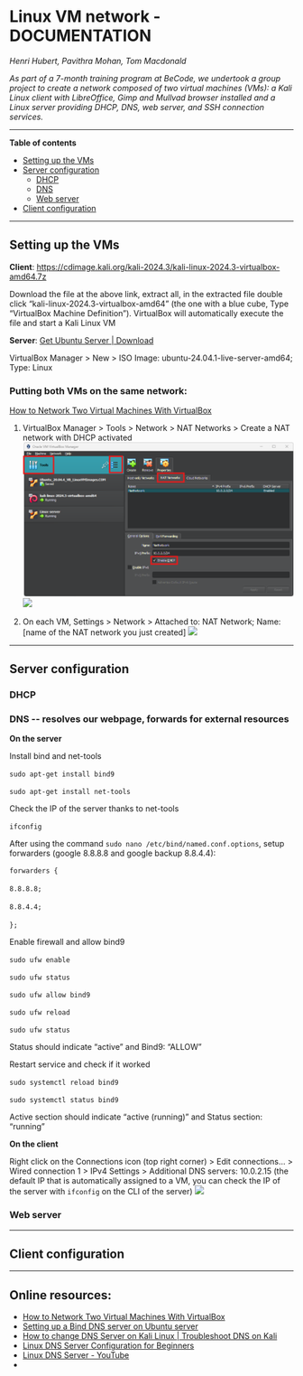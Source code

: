 # Linux VM network - DOCUMENTATION

*Henri Hubert, Pavithra Mohan, Tom Macdonald*

*As part of a 7-month training program at BeCode, we undertook a group project to create a network composed of two virtual machines (VMs): a Kali Linux client with LibreOffice, Gimp and Mullvad browser installed and a Linux server providing DHCP, DNS, web server, and SSH connection services.*
___
**Table of contents**
- [Setting up the VMs](#setting-up-the-vms)
- [Server configuration](#server-configuration)
	- [DHCP](#dhcp)
	- [DNS](#dns----resolves-our-webpage-forwards-for-external-resources)
	- [Web server](#web-server)
- [Client configuration](#client-configuration)
___
## Setting up the VMs

**Client**: https://cdimage.kali.org/kali-2024.3/kali-linux-2024.3-virtualbox-amd64.7z

Download the file at the above link, extract all, in the extracted file double click “kali-linux-2024.3-virtualbox-amd64” (the one with a blue cube, Type “VirtualBox Machine Definition”). VirtualBox will automatically execute the file and start a Kali Linux VM

**Server**: [Get Ubuntu Server | Download](https://ubuntu.com/download/server)

VirtualBox Manager > New > ISO Image: ubuntu-24.04.1-live-server-amd64; Type: Linux

### Putting both VMs on the same network:

[How to Network Two Virtual Machines With VirtualBox](https://www.makeuseof.com/how-network-two-virtual-machines-with-virtualbox/)

1. VirtualBox Manager > Tools > Network > NAT Networks > Create a NAT network with DHCP activated
![](./Assets/nat%20network%20tools.png)
![](https://lh7-rt.googleusercontent.com/docsz/AD_4nXfWSO1LGth3zFoBk4i8aJtPa6LwYW1RjWyu7710NeNkSNT5uP2sW0dvm2kKyR4uXNkv5Vqs8NeG2IS36DH8f4ZE520YvalHbn41nsL66u4B11wkQ_VVV4vpVfVL2EZ1sYqavX7CnZIjKqO98eQhEHpMb3dD?key=PV6ni2H3hUc-OvwgPjFkQ3mK)
  
3. On each VM, Settings > Network > Attached to: NAT Network; Name: [name of the NAT network you just created]
![](https://lh7-rt.googleusercontent.com/docsz/AD_4nXceDAzbti459SpQc6lI3cXE_FZiNhfeNUdKfCUpvqaccw0OpdSOchFI-6XYCGg4JGhEDz7GLNljzOCqTP-s3Nyyo0cRZs8PvtpSWwAf3OnJ1EfAYCx68R46q8mg-ZXdyijSpVhyz8oXmvxJD-6VkVSFEA?key=PV6ni2H3hUc-OvwgPjFkQ3mK)
___
## Server configuration

### DHCP


### DNS -- resolves our webpage, forwards for external resources

**On the server**

Install bind and net-tools

`sudo apt-get install bind9`

`sudo apt-get install net-tools`

Check the IP of the server thanks to net-tools

`ifconfig`

After using the command `sudo nano /etc/bind/named.conf.options`, setup forwarders (google 8.8.8.8 and google backup 8.8.4.4):

```
forwarders {

8.8.8.8;

8.8.4.4;

};
```

Enable firewall and allow bind9

`sudo ufw enable`

`sudo ufw status`

`sudo ufw allow bind9`

`sudo ufw reload`

`sudo ufw status`

Status should indicate “active” and Bind9: “ALLOW”

Restart service and check if it worked

`sudo systemctl reload bind9`

`sudo systemctl status bind9`

Active section should indicate “active (running)” and Status section: “running”

**On the client**

Right click on the Connections icon (top right corner) > Edit connections… > Wired connection 1 > IPv4 Settings > Additional DNS servers: 10.0.2.15 (the default IP that is automatically assigned to a VM, you can check the IP of the server with `ifconfig` on the CLI of the server)
![](https://lh7-rt.googleusercontent.com/docsz/AD_4nXdf7SqP2xGDF2Yi-xowwDLaM0f091vKWNs1YJDfvxpoK8yLIpMmCB9LSfs72Re-dOzmBuBCK59BBr9lXuNDI0zMlu5TCy1xAVoXmffQNZxNH3PPWduiznBb7NC9M7o0caJmSeqKIUmL_tHEPZ2I79nsNe2o?key=PV6ni2H3hUc-OvwgPjFkQ3mK)

### Web server


___
## Client configuration
  
  
  
  
  
  
___
## Online resources:

- [How to Network Two Virtual Machines With VirtualBox](https://www.makeuseof.com/how-network-two-virtual-machines-with-virtualbox/) 
- [Setting up a Bind DNS server on Ubuntu server](https://youtu.be/DuVNclBfykw)
- [How to change DNS Server on Kali Linux | Troubleshoot DNS on Kali](https://youtu.be/Ya0AZDPgvNk)
- [Linux DNS Server Configuration for Beginners](https://youtu.be/I8lawEbZKxA)
- [Linux DNS Server - YouTube](https://www.youtube.com/playlist?list=PL291a0KYQZSK6E_1j9xkkieCOi_867pyc)
- 
